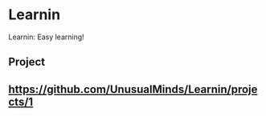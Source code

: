 # Learnin

Learnin: Easy learning!

## Project
## https://github.com/UnusualMinds/Learnin/projects/1